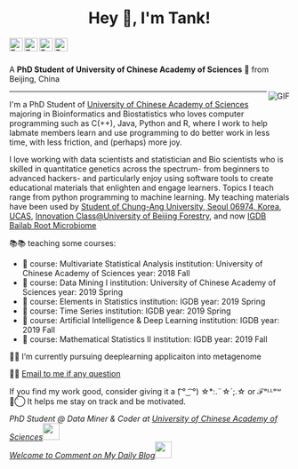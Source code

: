 <div align="center">
<h1 title="hehehe"> Hey 👋, I'm Tank!</h1>
</div>
<a href="https://tank.netlify.app/">
  <img align="left" alt="Tank's Daily Blog" width="24px" src="https://cdn.jsdelivr.net/npm/simple-icons@v3/icons/netlify.svg" />
</a>
<a href="https://www.linkedin.com/in/xiao-ning-zhang-436642108/">
  <img align="left" alt="Tank's LinkdeIn" width="24px" src="https://cdn.jsdelivr.net/npm/simple-icons@v3/icons/linkedin.svg" />
</a>
<a href="https://github.com/TankMermaid">
  <img align="left" alt="Tank's github" width="24px" src="https://cdn.jsdelivr.net/npm/simple-icons@3.13.0/icons/github.svg" />
</a>
<a href="https://www.facebook.com/xiaoning.zhang.108">
  <img align="left" alt="Tank's Facebook" width="24px" src="https://cdn.jsdelivr.net/npm/simple-icons@v3/icons/facebook.svg" />
</a>




<br />
<br />

A **PhD Student of University of Chinese Academy of Sciences** 🚀 from Beijing, China

  <img align="right" alt="GIF" src="https://i.pinimg.com/originals/e4/26/70/e426702edf874b181aced1e2fa5c6cde.gif" />
  
---
I'm a PhD Student of [University of Chinese Academy of Sciences](https://english.ucas.ac.cn/) majoring in Bioinformatics and Biostatistics who loves computer programming such as C(++), Java, Python and R, where I work to help labmate members learn and use programming to do better work in less time, with less friction, and (perhaps) more joy. 

I love working with data scientists and statistician and Bio scientists who is skilled in quantitatice genetics across the spectrum- from beginners to advanced hackers- and particularly enjoy using software tools to create educational materials that enlighten and engage learners. Topics I teach range from python programming to machine learning. My teaching materials have been used by [Student of Chung-Ang University, Seoul 06974, Korea](https://neweng.cau.ac.kr/index.do), [UCAS](https://english.ucas.ac.cn/index.php/admission/graduate), [Innovation Class@University of Beijing Forestry](http://jwc.bjfu.edu.cn/lxsybzl/index.html), and now [IGDB Bailab Root Microbiome](http://bailab.genetics.ac.cn/index.html)


📚📚 teaching some courses:
  - 🤔 course: Multivariate Statistical Analysis
    institution: University of Chinese Academy of Sciences
    year: 2018 Fall
  - 🤔 course: Data Mining I
    institution: University of Chinese Academy of Sciences
    year: 2019 Spring
  - 🤔 course:  Elements in Statistics 
    institution: IGDB
    year: 2019 Spring
  - 🤔 course: Time Series
    institution: IGDB
    year: 2019 Spring
  - 🤔 course: Artificial Intelligence & Deep Learning
    institution: IGDB
    year: 2019 Fall
  - 🤔 course: Mathematical Statistics II
    institution: IGDB
    year: 2019 Fall  

🌱🌱 I’m currently pursuing deeplearning applicaiton into metagenome

💬💬 [Email to me if any question](xnzhang@genetics.ac.cn)


If you find my work good, consider giving it a (͡ ° ͜  ͡ °) ☆*:.¨☆´;.☆ or ℱᵒᒻᒻᵒ꒳ ◡̈⃝ It helps me stay on track and be motivated.



<p><em>PhD Student @ Data Miner & Coder at <a href="https://english.ucas.ac.cn/index.php/admission/graduate">University of Chinese Academy of Sciences</a><img src="https://media.giphy.com/media/fYSnHlufseco8Fh93Z/giphy.gif" width="30"></br>
  <a href="https://tank.netlify.app/">Welcome to Comment on My Daily Blog</a><img src="https://media.giphy.com/media/WUlplcMpOCEmTGBtBW/giphy.gif" width="30"> 
  
</em></p>

  


